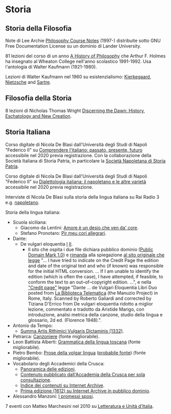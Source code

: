 # Storia

## Storia della Filosofia

Note di Lee Archie [Philosophy Course Notes](https://philosophy.lander.edu) (1997-) distribuite sotto GNU Free Documentation License su un dominio di Lander University.

81 lezioni del corso di un anno [A History of Philosophy](https://www.youtube.com/playlist?list=PL9GwT4_YRZdBf9nIUHs0zjrnUVl-KBNSM) che Arthur F. Holmes ha insegnato al Wheaton College nell'anno scolastico 1991-1992.
Usa l'antologia di Walter Kaufmann (1921-1980).

Lezioni di Walter Kaufmann nel 1960 su esistenzialismo: [Kierkegaard](https://archive.org/details/KierkegaardAndTheCrisisInReligion), [Nietzsche](https://archive.org/details/NietzscheAndTheCrisisInPhilosophy) and [Sartre](https://archive.org/details/SartreAndTheCrisisInMorality).

## Filosofia della Storia

8 lezioni di Nicholas Thomas Wright [Discerning the Dawn: History, Eschatology and New Creation](https://www.giffordlectures.org/lectures/discerning-dawn-history-eschatology-and-new-creation).

## Storia Italiana

Corso digitale di Nicola De Blasi dall'Università degli Studi di Napoli "Federico II" su [Comprendere l'italiano: passato, presente, futuro](https://mooc.federica.eu/c/comprendere_litaliano_passato_presente_futuro) accessibile nel 2020 previa registrazione.
Con la collaborazione della Società Italiana di Storia Patria, in particolare la [Società Napoletana di Storia Patria](http://www.storiapatrianapoli.it).

Corso digitale di Nicola De Blasi dall'Università degli Studi di Napoli "Federico II" su [Dialettologia italiana: il napoletano e le altre varietà](https://mooc.federica.eu/c/dialettologia_italiana_il_napoletano_e_le_altre_varieta) accessibile nel 2020 previa registrazione.

Interviste di Nicola De Blasi sulla storia della lingua italiana su Rai Radio 3
e.g. [napoletano](https://www.raiplayradio.it/audio/2016/01/Il-napoletano-ieri-e-oggi---La-Lingua-Batte-del-17012016-e4b8c474-1424-4cc0-a6e4-a2bc8bc35279.html).

Storia della lingua italiana:
* Scuola siciliana:
  * Giacomo da Lentini: [Amore è un desio che ven da' core](https://it.wikisource.org/wiki/Amore_è_uno_desio_che_ven_da%27_core).
  * Stefano Pronotaro: [Pir meu cori allegrari](https://it.wikisource.org/wiki/Pir_meu_cori_allegrari).
* Dante:
  * De vulgari eloquentia [I](https://github.com/cltk/lat_text_latin_library/blob/76229acaf02efd1964ac32009408a90b6f279758/dante/vulgar.txt) [II](https://github.com/cltk/lat_text_latin_library/blob/76229acaf02efd1964ac32009408a90b6f279758/dante/vulgar2.txt).
    * Il sito che ospita i due file dichiara pubblico dominio ([Public Domain Mark 1.0](https://github.com/cltk/lat_text_latin_library/blob/76229acaf02efd1964ac32009408a90b6f279758/LICENSE.md))
      e [rimanda](https://github.com/cltk/lat_text_latin_library/blob/76229acaf02efd1964ac32009408a90b6f279758/README.md) alla spiegazione [al sito originale che legge](http://thelatinlibrary.com/about.html)
      "... I have tried to indicate on the Credit Page the edition and date of the original text and who (if known) was responsible for the initial HTML conversion. ... If I am unable to identify the edition (which is often the case), I have attempted, if feasible, to conform the text to an out–of–copyright edition. ...",
      e nella ["Credit page"](http://thelatinlibrary.com/cred.html) legge
      "Dante ... de Vulgari Eloquentia Libri Duo posted from [La Biblioteca Telematica](http://www.liberliber.it/) (the Manuzio Project) in Rome, Italy. Scanned by Roberto Galiardi and corrected by Tiziana D'Errico from De vulgari eloquentia ridotto a miglior lezione, commentato e tradotto da Aristide Marigo, con introduzione, analisi metrica della canzone, studio della lingua e glossario, 2d ed. (Florence 1948).".
* Antonio da Tempo:
  * [Summa Artis Rithimici Vulgaris Dictaminis (1332)](https://archive.org/details/bub_gb_OBU_3TiiNjgC).
* Petrarca: [Canzoniere](https://it.wikisource.org/wiki/Canzoniere_(Rerum_vulgarium_fragmenta)) (fonte migliorabile).
* Leon Battista Alberti: [Grammatica della lingua toscana](https://it.wikisource.org/wiki/Grammatica_della_lingua_toscana) (fonte migliorabile).
* Pietro Bembo: [Prose della volgar lingua](https://it.wikisource.org/wiki/Prose_della_volgar_lingua) ([probabile fonte](https://www.liberliber.it/online/autori/autori-b/pietro-bembo/prose-della-volgar-lingua/)) (fonte migliorabile).
* Vocabolario degli Accademici della Crusca:
  * [Panoramica delle edizioni](https://it.wikipedia.org/w/index.php?title=Vocabolario_della_Crusca&oldid=114470624).
  * [Contenuto pubblicato dall'Accademia della Crusca per sola consultazione](http://www.lessicografia.it/lettura_testi.jsp).
  * [Indice dei contenuti su Internet Archive](https://archive.org/details/texts?and%5B%5D=%22vocabolario+degli+accademici+della+crusca%22&sin=&sort=date).
  * [Prima edizione (1612) su Internet Archive in pubblico dominio](https://archive.org/details/bub_gb_87RCOgpN-MUC).
* Alessandro Manzoni: [I promessi sposi](https://it.wikisource.org/wiki/I_promessi_sposi_-_Storia_della_colonna_infame_(1840)).

7 eventi con Matteo Marchesini nel 2010 su [Letteratura e Unità d'Italia](https://www.radioradicale.it/organizzatore/8035/biblioteca-comunale-edmondo-de-amicis-di-anzola-dell-emilia).
